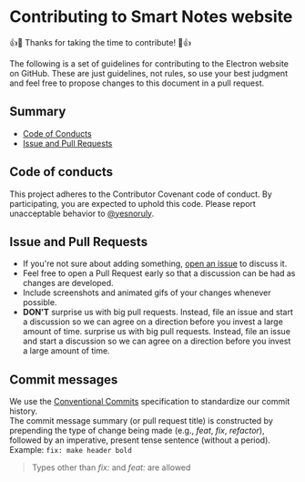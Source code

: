 # Contributing to Smart Notes website

👍🎉 Thanks for taking the time to contribute! 🎉👍

The following is a set of guidelines for contributing to the Electron website on GitHub. These are just guidelines, not rules, so use your best judgment and feel free to propose changes to this document in a pull request.

## Summary

- [Code of Conducts](#code-of-conducts)
- [Issue and Pull Requests](#issue-and-pull-requests)

## Code of conducts

This project adheres to the Contributor Covenant code of conduct. By participating, you are expected to uphold this code. Please report unacceptable behavior to [@yesnoruly](https://t.me/yesnoruly).

## Issue and Pull Requests

- If you're not sure about adding something, [open an issue](https://github.com/iTflatApps/SmartNotes/issues/new/choose) to discuss it.
- Feel free to open a Pull Request early so that a discussion can be had as changes are developed.
- Include screenshots and animated gifs of your changes whenever possible.
- **DON'T** surprise us with big pull requests. Instead, file an issue and start a discussion so we can agree on a direction before you invest a large amount of time. surprise us with big pull requests. Instead, file an issue and start a discussion so we can agree on a direction before you invest a large amount of time.

## Commit messages

We use the [Conventional Commits](https://www.conventionalcommits.org) specification to standardize our commit history. <br> The commit message summary (or pull request title) is constructed by prepending the type of change being made (e.g., *feat*, *fix*, *refactor*), followed by an imperative, present tense sentence (without a period). Example: `fix: make header bold`

> Types other than *fix:* and *feat:* are allowed